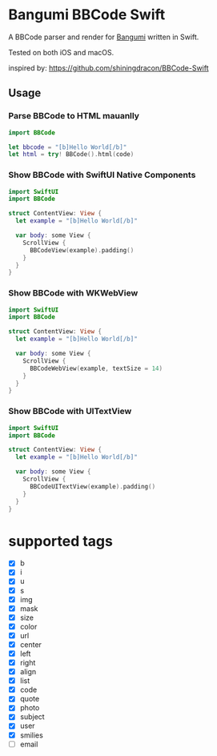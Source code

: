 # Bangumi BBCode Swift

A BBCode parser and render for [Bangumi](https://bgm.tv) written in Swift.

Tested on both iOS and macOS.

inspired by: https://github.com/shiningdracon/BBCode-Swift

## Usage

### Parse BBCode to HTML mauanlly

```swift
import BBCode

let bbcode = "[b]Hello World[/b]"
let html = try! BBCode().html(code)
```

### Show BBCode with SwiftUI Native Components

```swift
import SwiftUI
import BBCode

struct ContentView: View {
  let example = "[b]Hello World[/b]"

  var body: some View {
    ScrollView {
      BBCodeView(example).padding()
    }
  }
}
```

### Show BBCode with WKWebView

```swift
import SwiftUI
import BBCode

struct ContentView: View {
  let example = "[b]Hello World[/b]"

  var body: some View {
    ScrollView {
      BBCodeWebView(example, textSize = 14)
    }
  }
}
```

### Show BBCode with UITextView

```swift
import SwiftUI
import BBCode

struct ContentView: View {
  let example = "[b]Hello World[/b]"

  var body: some View {
    ScrollView {
      BBCodeUITextView(example).padding()
    }
  }
}
```

# supported tags

- [x] b
- [x] i
- [x] u
- [x] s
- [x] img
- [x] mask
- [x] size
- [x] color
- [x] url
- [x] center
- [x] left
- [x] right
- [x] align
- [x] list
- [x] code
- [x] quote
- [x] photo
- [x] subject
- [x] user
- [x] smilies
- [ ] email
